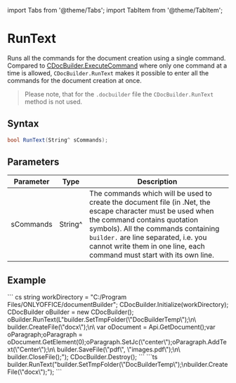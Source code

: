 import Tabs from '@theme/Tabs';
import TabItem from '@theme/TabItem';

# RunText

Runs all the commands for the document creation using a single command. Compared to [CDocBuilder.ExecuteCommand](./ExecuteCommand.md) where only one command at a time is allowed, `CDocBuilder.RunText` makes it possible to enter all the commands for the document creation at once.

> Please note, that for the `.docbuilder` file the `CDocBuilder.RunText` method is not used.

## Syntax

```cs
bool RunText(String^ sCommands);
```

## Parameters

| Parameter | Type    | Description                                                                                                                                                                                                                                                                                         |
| --------- | ------- | --------------------------------------------------------------------------------------------------------------------------------------------------------------------------------------------------------------------------------------------------------------------------------------------------- |
| sCommands | String^ | The commands which will be used to create the document file (in .Net, the escape character must be used when the command contains quotation symbols). All the commands containing `builder.` are line separated, i.e. you cannot write them in one line, each command must start with its own line. |

## Example

<Tabs>
    <TabItem value="net" label=".Net">
        ``` cs
        string workDirectory = "C:/Program Files/ONLYOFFICE/documentBuilder";
        CDocBuilder.Initialize(workDirectory);
        CDocBuilder oBuilder = new CDocBuilder();
        oBuilder.RunText(L"builder.SetTmpFolder(\"DocBuilderTemp\");\n\
        builder.CreateFile(\"docx\");\n\
        var oDocument = Api.GetDocument();var oParagraph;oParagraph = oDocument.GetElement(0);oParagraph.SetJc(\"center\");oParagraph.AddText(\"Center\");\n\
        builder.SaveFile(\"pdf\", \"images.pdf\");\n\
        builder.CloseFile();");
        CDocBuilder.Destroy();
        ```
    </TabItem>
    <TabItem value="builder" label=".docbuilder">
        ```ts
        builder.RunText("builder.SetTmpFolder(\"DocBuilderTemp\");\nbuilder.CreateFile(\"docx\");");
        ```
    </TabItem>
</Tabs>
